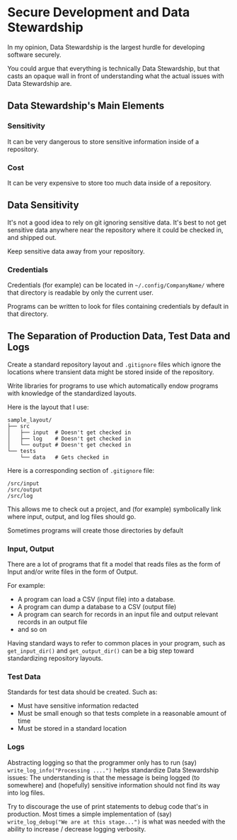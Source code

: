 # Secure Development and Data Stewardship

In my opinion, Data Stewardship is the largest hurdle for developing software securely.

You could argue that everything is technically Data Stewardship, but that casts an opaque wall in
front of understanding what the actual issues with Data Stewardship are.


## Data Stewardship's Main Elements

### Sensitivity

It can be very dangerous to store sensitive information inside of a repository.

### Cost

It can be very expensive to store too much data inside of a repository.

## Data Sensitivity

It's not a good idea to rely on git ignoring sensitive data.  It's best to not get sensitive
data anywhere near the repository where it could be checked in, and shipped out.

Keep sensitive data away from your repository.

### Credentials

Credentials (for example) can be located in ```~/.config/CompanyName/``` where that directory
is readable by only the current user.

Programs can be written to look for files containing credentials by default in that directory. 

## The Separation of Production Data, Test Data and Logs

Create a standard repository layout and ```.gitignore``` files which ignore the locations where
transient data might be stored inside of the repository.

Write libraries for programs to use which automatically endow programs with knowledge of the
standardized layouts.

Here is the layout that I use:

```
sample_layout/
├── src
│   ├── input  # Doesn't get checked in
│   ├── log    # Doesn't get checked in
│   └── output # Doesn't get checked in
└── tests
    └── data   # Gets checked in
```

Here is a corresponding section of ```.gitignore``` file:

```
/src/input
/src/output
/src/log
```

This allows me to check out a project, and (for example) symbolically link where input, output,
and log files should go.

Sometimes programs will create those directories by default

### Input, Output

There are a lot of programs that fit a model that reads files as the form of Input
and/or write files in the form of Output.

For example:
* A program can load a CSV (input file) into a database.
* A program can dump a database to a CSV (output file)
* A program can search for records in an input file and output relevant records in an output file
* and so on

Having standard ways to refer to common places in your program, such as ```get_input_dir()``` and
```get_output_dir()``` can be a big step toward standardizing repository layouts.

### Test Data

Standards for test data should be created.  Such as:

* Must have sensitive information redacted
* Must be small enough so that tests complete in a reasonable amount of time
* Must be stored in a standard location

### Logs

Abstracting logging so that the programmer only has to run (say) ```write_log_info("Processing ....")```
helps standardize Data Stewardship issues:  The understanding is that the message is being logged
(to somewhere) and (hopefully) sensitive information should not find its way into log files.

Try to discourage the use of print statements to debug code that's in production.  Most times
a simple implementation of (say) ```write_log_debug("We are at this stage...")``` is what was needed
with the ability to increase / decrease logging verbosity.



